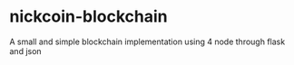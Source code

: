 # nickcoin-blockchain
A small and simple blockchain implementation using 4 node through flask and json
